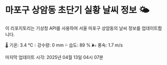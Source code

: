 
# 마포구 상암동 초단기 실황 날씨 정보 🌤️

이 리포지토리는 기상청 API를 사용하여 서울 마포구 상암동의 날씨 정보를 업데이트합니다. 

🌡️ 기온: 3.4 ℃
💧 강수량: 0 mm
💦 습도: 89 %
🌬️ 풍속: 1.7 m/s

마지막 업데이트 시각: 2025년 04월 13일 04시 07분    
